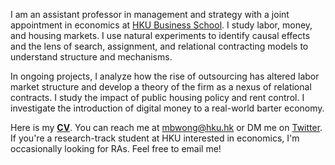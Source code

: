 I am an assistant professor in management and strategy with a joint appointment in economics at [HKU Business School](https://www.hkubs.hku.hk/). I study labor, money, and housing markets. I use natural experiments to identify causal effects and the lens of search, assignment, and relational contracting models to understand structure and mechanisms. 

In ongoing projects, I analyze how the rise of outsourcing has altered labor market structure and develop a theory of the firm as a nexus of relational contracts. I study the impact of public housing policy and rent control. I investigate the introduction of digital money to a real-world barter economy. 

Here is my __[CV](/pdf/CV.pdf)__. You can reach me at [mbwong@hku.hk](mailto:mbwong@hku.hk) or DM me on [Twitter](https://twitter.com/mbwong). If you're a research-track student at HKU interested in economics, I'm occasionally looking for RAs. Feel free to email me! 
